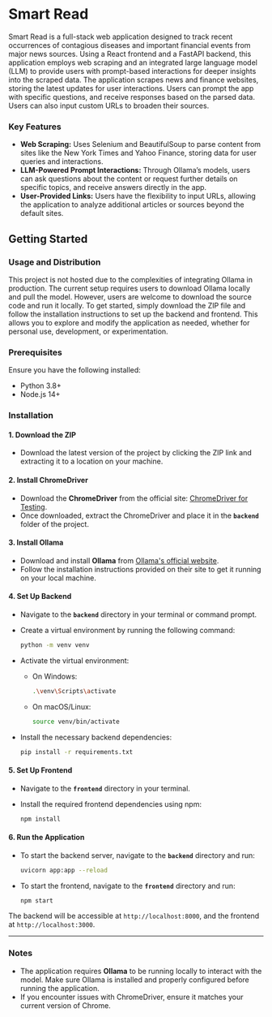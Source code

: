 # Smart Read

Smart Read is a full-stack web application designed to track recent occurrences of contagious diseases and important financial events from major news sources. Using a React frontend and a FastAPI backend, this application employs web scraping and an integrated large language model (LLM) to provide users with prompt-based interactions for deeper insights into the scraped data. The application scrapes news and finance websites, storing the latest updates for user interactions. Users can prompt the app with specific questions, and receive responses based on the parsed data. Users can also input custom URLs to broaden their sources. 

### Key Features

- **Web Scraping:** Uses Selenium and BeautifulSoup to parse content from sites like the New York Times and Yahoo Finance, storing data for user queries and interactions.
- **LLM-Powered Prompt Interactions:** Through Ollama’s models, users can ask questions about the content or request further details on specific topics, and receive answers directly in the app.
- **User-Provided Links:** Users have the flexibility to input URLs, allowing the application to analyze additional articles or sources beyond the default sites.

## Getting Started

### Usage and Distribution
This project is not hosted due to the complexities of integrating Ollama in production. 
The current setup requires users to download Ollama locally and pull the model.
However, users are welcome to download the source code and run it locally. 
To get started, simply download the ZIP file and follow the installation instructions 
to set up the backend and frontend. This allows you to explore and modify the application as 
needed, whether for personal use, development, or experimentation.

### Prerequisites

Ensure you have the following installed:

- Python 3.8+
- Node.js 14+

### Installation
#### 1. Download the ZIP

- Download the latest version of the project by clicking the ZIP link and extracting it to a location on your machine.

#### 2. Install ChromeDriver

- Download the **ChromeDriver** from the official site: [ChromeDriver for Testing](https://googlechromelabs.github.io/chrome-for-testing/#stable).
- Once downloaded, extract the ChromeDriver and place it in the **`backend`** folder of the project.

#### 3. Install Ollama

- Download and install **Ollama** from [Ollama's official website](https://ollama.com/).
- Follow the installation instructions provided on their site to get it running on your local machine.

#### 4. Set Up Backend

- Navigate to the **`backend`** directory in your terminal or command prompt.
- Create a virtual environment by running the following command:

    ```bash
    python -m venv venv
    ```

- Activate the virtual environment:
    - On Windows:

      ```bash
      .\venv\Scripts\activate
      ```

    - On macOS/Linux:

      ```bash
      source venv/bin/activate
      ```

- Install the necessary backend dependencies:

    ```bash
    pip install -r requirements.txt
    ```

#### 5. Set Up Frontend

- Navigate to the **`frontend`** directory in your terminal.
- Install the required frontend dependencies using npm:

    ```bash
    npm install
    ```

#### 6. Run the Application

- To start the backend server, navigate to the **`backend`** directory and run:

    ```bash
    uvicorn app:app --reload
    ```

- To start the frontend, navigate to the **`frontend`** directory and run:

    ```bash
    npm start
    ```

The backend will be accessible at `http://localhost:8000`, and the frontend at `http://localhost:3000`.

---

### Notes

- The application requires **Ollama** to be running locally to interact with the model. Make sure Ollama is installed and properly configured before running the application.
- If you encounter issues with ChromeDriver, ensure it matches your current version of Chrome.




